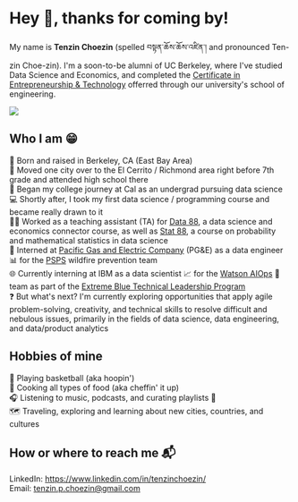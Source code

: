 # Hey 👋, thanks for coming by! 
My name is **Tenzin Choezin** (spelled བསྟན་ཆོས་ཆོས་འཛིན་། and pronounced Ten-zin Choe-zin). I'm a soon-to-be alumni of UC Berkeley, where I've studied Data Science and Economics, and completed the [Certificate in Entrepreneurship & Technology](https://scet.berkeley.edu/students/certificate-in-entrepreneurship-and-technology/) offerred through our university's school of engineering.   

![](https://camo.githubusercontent.com/f1a5b4dc8e85cc3d9c3840ead57f68592fa61c901f394d33fb8e4d4842cc395b/68747470733a2f2f6d656469612e67697068792e636f6d2f6d656469612f336f4b4950737832564159416745484331322f67697068792e676966)


## Who I am 😁
🌁 Born and raised in Berkeley, CA (East Bay Area)  
🧳 Moved one city over to the El Cerrito / Richmond area right before 7th grade and attended high school there    
🐻 Began my college journey at Cal as an undergrad pursuing data science   
💻 Shortly after, I took my first data science / programming course and became really drawn to it     
🧑‍🏫 Worked as a teaching assistant (TA) for [Data 88](https://data-88e.github.io/fa20/), a data science and economics connector course, as well as [Stat 88](http://stat88.org/), a course on probability and mathematical statistics in data science      
🔋 Interned at [Pacific Gas and Electric Company](https://www.pge.com/) (PG&E) as a data engineer 📊 for the [PSPS](https://www.pge.com/en_US/residential/outages/public-safety-power-shuttoff/learn-about-psps.page) wildfire prevention team     
🌐 Currently interning at IBM as a data scientist 📈 for the [Watson AIOps](https://www.ibm.com/cloud/cloud-pak-for-watson-aiops) 🤖 team as part of the [Extreme Blue Technical Leadership Program](https://www.ibm.com/employment/extremeblue/)  
❓ But what's next? I'm currently exploring opportunities that apply agile problem-solving, creativity, and technical skills to resolve difficult and nebulous issues, primarily in the fields of data science, data engineering, and data/product analytics     


## Hobbies of mine
🏀 Playing basketball (aka hoopin')   
🍳 Cooking all types of food (aka cheffin' it up)    
🎧 Listening to music, podcasts, and curating playlists 🔀    
🗺️ Traveling, exploring and learning about new cities, countries, and cultures    


## How or where to reach me 📬
LinkedIn: https://www.linkedin.com/in/tenzinchoezin/       
Email: tenzin.p.choezin@gmail.com     
